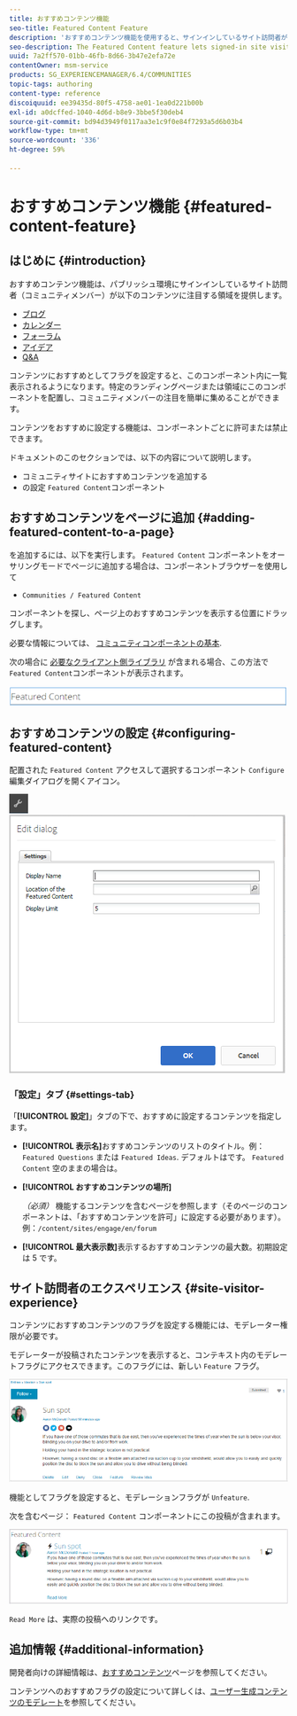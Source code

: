```yaml
---
title: おすすめコンテンツ機能
seo-title: Featured Content Feature
description: 'おすすめコンテンツ機能を使用すると、サインインしているサイト訪問者がコンテンツに注目します '
seo-description: The Featured Content feature lets signed-in site visitors highlight content
uuid: 7a2ff570-01bb-46fb-8d66-3b47e2efa72e
contentOwner: msm-service
products: SG_EXPERIENCEMANAGER/6.4/COMMUNITIES
topic-tags: authoring
content-type: reference
discoiquuid: ee39435d-80f5-4758-ae01-1ea0d221b00b
exl-id: a0dcffed-1040-4d6d-b8e9-3bbe5f30deb4
source-git-commit: bd94d3949f0117aa3e1c9f0e84f7293a5d6b03b4
workflow-type: tm+mt
source-wordcount: '336'
ht-degree: 59%

---
```


# おすすめコンテンツ機能 {#featured-content-feature}

## はじめに {#introduction}

おすすめコンテンツ機能は、パブリッシュ環境にサインインしているサイト訪問者（コミュニティメンバー）が以下のコンテンツに注目する領域を提供します。

* [ブログ](blog-feature.md)
* [カレンダー](calendar.md)
* [フォーラム](forum.md)
* [アイデア](ideation-feature.md)
* [Q&amp;A](working-with-qna.md)

コンテンツにおすすめとしてフラグを設定すると、このコンポーネント内に一覧表示されるようになります。特定のランディングページまたは領域にこのコンポーネントを配置し、コミュニティメンバーの注目を簡単に集めることができます。

コンテンツをおすすめに設定する機能は、コンポーネントごとに許可または禁止できます。

ドキュメントのこのセクションでは、以下の内容について説明します。

* コミュニティサイトにおすすめコンテンツを追加する
* の設定 `Featured Content`コンポーネント

## おすすめコンテンツをページに追加 {#adding-featured-content-to-a-page}

を追加するには、以下を実行します。 `Featured Content` コンポーネントをオーサリングモードでページに追加する場合は、コンポーネントブラウザーを使用して

* `Communities / Featured Content`

コンポーネントを探し、ページ上のおすすめコンテンツを表示する位置にドラッグします。

必要な情報については、 [コミュニティコンポーネントの基本](basics.md).

次の場合に [必要なクライアント側ライブラリ](essentials-featured.md#essentials-for-client-side) が含まれる場合、この方法で `Featured Content`コンポーネントが表示されます。

![chlimage_1-13](assets/chlimage_1-13.png)

## おすすめコンテンツの設定 {#configuring-featured-content}

配置された `Featured Content` アクセスして選択するコンポーネント `Configure` 編集ダイアログを開くアイコン。

![chlimage_1-14](assets/chlimage_1-14.png) ![chlimage_1-15](assets/chlimage_1-15.png)

### 「設定」タブ {#settings-tab}

「**[!UICONTROL 設定]**」タブの下で、おすすめに設定するコンテンツを指定します。

* **[!UICONTROL 表示名]**&#x200B;おすすめコンテンツのリストのタイトル。例： 
`Featured Questions` または `Featured Ideas`. デフォルトはです。 `Featured Content` 空のままの場合は。

* **[!UICONTROL おすすめコンテンツの場所]**

   *（必須）* 機能するコンテンツを含むページを参照します（そのページのコンポーネントは、「おすすめコンテンツを許可」に設定する必要があります）。 例：`/content/sites/engage/en/forum`

* **[!UICONTROL 最大表示数]**&#x200B;表示するおすすめコンテンツの最大数。初期設定は 5 です。

## サイト訪問者のエクスペリエンス {#site-visitor-experience}

コンテンツにおすすめコンテンツのフラグを設定する機能には、モデレーター権限が必要です。

モデレーターが投稿されたコンテンツを表示すると、コンテキスト内のモデレートフラグにアクセスできます。このフラグには、新しい `Feature` フラグ。

![chlimage_1-16](assets/chlimage_1-16.png)

機能としてフラグを設定すると、モデレーションフラグが `Unfeature`.

次を含むページ： `Featured Content` コンポーネントにこの投稿が含まれます。

![chlimage_1-17](assets/chlimage_1-17.png)

`Read More` は、実際の投稿へのリンクです。

## 追加情報 {#additional-information}

開発者向けの詳細情報は、[おすすめコンテンツ](essentials-featured.md)ページを参照してください。

コンテンツへのおすすめフラグの設定について詳しくは、[ユーザー生成コンテンツのモデレート](moderate-ugc.md)を参照してください。

